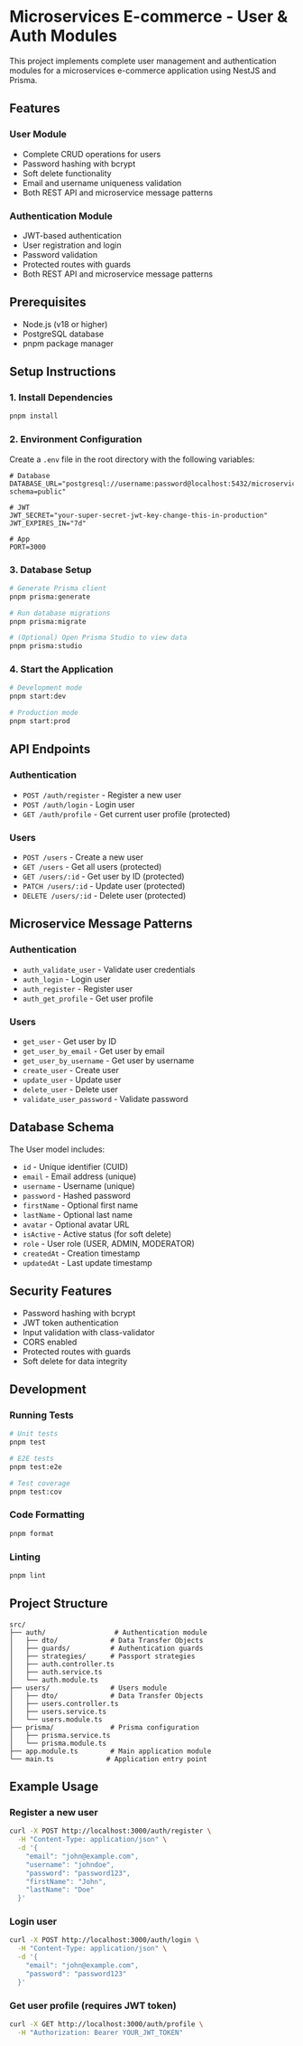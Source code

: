 # Microservices E-commerce - User & Auth Modules

This project implements complete user management and authentication modules for a microservices e-commerce application using NestJS and Prisma.

## Features

### User Module
- Complete CRUD operations for users
- Password hashing with bcrypt
- Soft delete functionality
- Email and username uniqueness validation
- Both REST API and microservice message patterns

### Authentication Module
- JWT-based authentication
- User registration and login
- Password validation
- Protected routes with guards
- Both REST API and microservice message patterns

## Prerequisites

- Node.js (v18 or higher)
- PostgreSQL database
- pnpm package manager

## Setup Instructions

### 1. Install Dependencies
```bash
pnpm install
```

### 2. Environment Configuration
Create a `.env` file in the root directory with the following variables:

```env
# Database
DATABASE_URL="postgresql://username:password@localhost:5432/microservices_ecommerce?schema=public"

# JWT
JWT_SECRET="your-super-secret-jwt-key-change-this-in-production"
JWT_EXPIRES_IN="7d"

# App
PORT=3000
```

### 3. Database Setup
```bash
# Generate Prisma client
pnpm prisma:generate

# Run database migrations
pnpm prisma:migrate

# (Optional) Open Prisma Studio to view data
pnpm prisma:studio
```

### 4. Start the Application
```bash
# Development mode
pnpm start:dev

# Production mode
pnpm start:prod
```

## API Endpoints

### Authentication
- `POST /auth/register` - Register a new user
- `POST /auth/login` - Login user
- `GET /auth/profile` - Get current user profile (protected)

### Users
- `POST /users` - Create a new user
- `GET /users` - Get all users (protected)
- `GET /users/:id` - Get user by ID (protected)
- `PATCH /users/:id` - Update user (protected)
- `DELETE /users/:id` - Delete user (protected)

## Microservice Message Patterns

### Authentication
- `auth_validate_user` - Validate user credentials
- `auth_login` - Login user
- `auth_register` - Register user
- `auth_get_profile` - Get user profile

### Users
- `get_user` - Get user by ID
- `get_user_by_email` - Get user by email
- `get_user_by_username` - Get user by username
- `create_user` - Create user
- `update_user` - Update user
- `delete_user` - Delete user
- `validate_user_password` - Validate password

## Database Schema

The User model includes:
- `id` - Unique identifier (CUID)
- `email` - Email address (unique)
- `username` - Username (unique)
- `password` - Hashed password
- `firstName` - Optional first name
- `lastName` - Optional last name
- `avatar` - Optional avatar URL
- `isActive` - Active status (for soft delete)
- `role` - User role (USER, ADMIN, MODERATOR)
- `createdAt` - Creation timestamp
- `updatedAt` - Last update timestamp

## Security Features

- Password hashing with bcrypt
- JWT token authentication
- Input validation with class-validator
- CORS enabled
- Protected routes with guards
- Soft delete for data integrity

## Development

### Running Tests
```bash
# Unit tests
pnpm test

# E2E tests
pnpm test:e2e

# Test coverage
pnpm test:cov
```

### Code Formatting
```bash
pnpm format
```

### Linting
```bash
pnpm lint
```

## Project Structure

```
src/
├── auth/                 # Authentication module
│   ├── dto/             # Data Transfer Objects
│   ├── guards/          # Authentication guards
│   ├── strategies/      # Passport strategies
│   ├── auth.controller.ts
│   ├── auth.service.ts
│   └── auth.module.ts
├── users/               # Users module
│   ├── dto/             # Data Transfer Objects
│   ├── users.controller.ts
│   ├── users.service.ts
│   └── users.module.ts
├── prisma/              # Prisma configuration
│   ├── prisma.service.ts
│   └── prisma.module.ts
├── app.module.ts        # Main application module
└── main.ts             # Application entry point
```

## Example Usage

### Register a new user
```bash
curl -X POST http://localhost:3000/auth/register \
  -H "Content-Type: application/json" \
  -d '{
    "email": "john@example.com",
    "username": "johndoe",
    "password": "password123",
    "firstName": "John",
    "lastName": "Doe"
  }'
```

### Login user
```bash
curl -X POST http://localhost:3000/auth/login \
  -H "Content-Type: application/json" \
  -d '{
    "email": "john@example.com",
    "password": "password123"
  }'
```

### Get user profile (requires JWT token)
```bash
curl -X GET http://localhost:3000/auth/profile \
  -H "Authorization: Bearer YOUR_JWT_TOKEN"
```